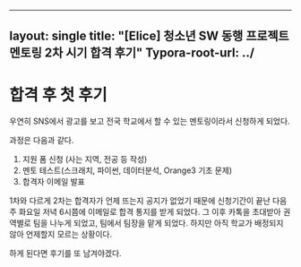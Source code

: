 ----
layout: single
title: "[Elice] 청소년 SW 동행 프로젝트 멘토링 2차 시기 합격 후기"
Typora-root-url: ../
----

# 합격 후 첫 후기

우연히 SNS에서 광고를 보고 전국 학교에서 할 수 있는 멘토링이라서 신청하게 되었다.

과정은 다음과 같다.
1. 지원 폼 신청 (사는 지역, 전공 등 작성)
2. 멘토 테스트(스크래치, 파이썬, 데이터분석, Orange3 기초 문제) 
3. 합격자 이메일 발표 

1차와 다르게 2차는 합격자가 언제 뜨는지 공지가 없었기 때문에 신청기간이 끝난 다음 주 화요일 저녁 6시쯤에 이메일로 합격 통지를 받게 되었다.
그 이후 카톡을 초대받아 권역별로 팀을 나누게 되었고, 팀에서 팀장을 맡게 되었다.
하지만 아직 학교가 배정되지 않아 언제할지 모르는 상황이다.

하게 된다면 후기를 또 남겨야겠다.

